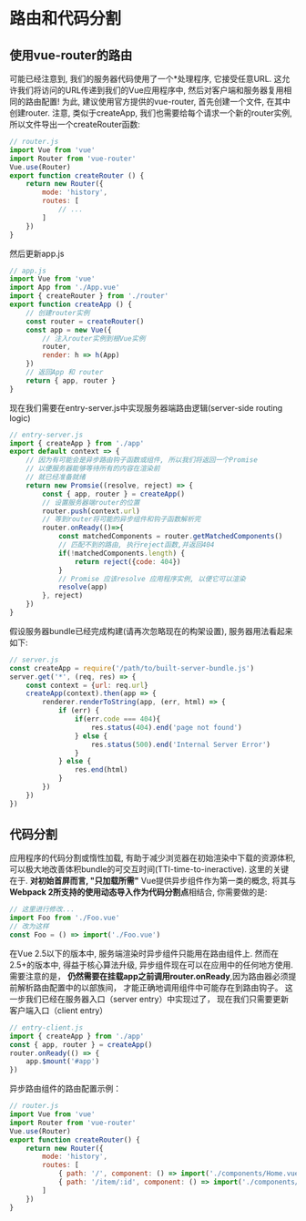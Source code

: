 # 路由和代码分割

## 使用vue-router的路由
可能已经注意到, 我们的服务器代码使用了一个*处理程序, 它接受任意URL. 这允许我们将访问的URL传递到我们的Vue应用程序中, 然后对客户端和服务器复用相同的路由配置!
为此, 建议使用官方提供的vue-router, 首先创建一个文件, 在其中创建router. 注意, 类似于createApp, 我们也需要给每个请求一个新的router实例, 所以文件导出一个createRouter函数:
```js
// router.js
import Vue from 'vue'
import Router from 'vue-router'
Vue.use(Router)
export function createRouter () {
    return new Router({
        mode: 'history',
        routes: [
            // ...
        ]
    })
}
```
然后更新app.js
```js
// app.js
import Vue from 'vue'
import App from './App.vue'
import { createRouter } from './router'
export function createApp () {
    // 创建router实例
    const router = createRouter()
    const app = new Vue({
        // 注入router实例到根Vue实例
        router,
        render: h => h(App)
    })
    // 返回App 和 router
    return { app, router }
}
```
现在我们需要在entry-server.js中实现服务器端路由逻辑(server-side routing logic)
```js
// entry-server.js
import { createApp } from './app'
export default context => {
    // 因为有可能会是异步路由钩子函数或组件, 所以我们将返回一个Promise
    // 以便服务器能够等待所有的内容在渲染前
    // 就已经准备就绪
    return new Promsie((resolve, reject) => {
        const { app, router } = createApp()
        // 设置服务器端router的位置
        router.push(context.url)
        // 等到router将可能的异步组件和钩子函数解析完
        router.onReady(()=>{
            const matchedComponents = router.getMatchedComponents()
            // 匹配不到的路由, 执行reject函数,并返回404
            if(!matchedComponents.length) {
                return reject({code: 404})
            }
            // Promise 应该resolve 应用程序实例, 以便它可以渲染
            resolve(app)
        }, reject)
    })
}
```
假设服务器bundle已经完成构建(请再次忽略现在的构架设置), 服务器用法看起来如下:
```js
// server.js
const createApp = require('/path/to/built-server-bundle.js')
server.get('*', (req, res) => {
    const context = {url: req.url}
    createApp(context).then(app => {
        renderer.renderToString(app, (err, html) => {
            if (err) {
                if(err.code === 404){
                    res.status(404).end('page not found')
                } else {
                    res.status(500).end('Internal Server Error')
                } 
            } else {
                res.end(html)
            }
        })
    })
})
```

## 代码分割
应用程序的代码分割或惰性加载, 有助于减少浏览器在初始渲染中下载的资源体积, 可以极大地改善体积bundle的可交互时间(TTI-time-to-ineractive). 这里的关键在于. **对初始首屏而言, "只加载所需"**
Vue提供异步组件作为第一类的概念, 将其与**Webpack 2所支持的使用动态导入作为代码分割点**相结合, 你需要做的是:
```js
// 这里进行修改...
import Foo from './Foo.vue'
// 改为这样
const Foo = () => import('./Foo.vue')
```
在Vue 2.5以下的版本中, 服务端渲染时异步组件只能用在路由组件上. 然而在2.5+的版本中, 得益于核心算法升级, 异步组件现在可以在应用中的任何地方使用.
需要注意的是， **仍然需要在挂载app之前调用router.onReady**,因为路由器必须提前解析路由配置中的以部族间， 才能正确地调用组件中可能存在到路由钩子。 这一步我们已经在服务器入口（server entry）中实现过了， 现在我们只需要更新客户端入口（client entry）
```js
// entry-client.js
import { createApp } from './app'
const { app, router } = createApp()
router.onReady(() => {
    app.$mount('#app')
})
```
异步路由组件的路由配置示例：
```js
// router.js
import Vue from 'vue'
import Router from 'vue-router'
Vue.use(Router)
export function createRouter() {
    return new Router({
        mode: 'history',
        routes: [
            { path: '/', component: () => import('./components/Home.vue') },
            { path: '/item/:id', component: () => import('./components/Item.vue')}
        ]
    })
}
```